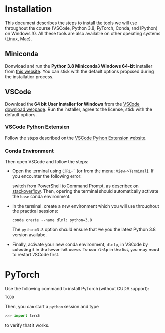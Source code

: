 # Installation

This document describes the steps to install the tools we will use throughout
the course (VSCode, Python 3.8, PyTorch, Conda, and IPython) on Windows 10.
All these tools are also available on other operating systems (Linux, Mac).

<!---
* [Visual Studio Code (VSCode)][VSCode] is the suggested code editor for this
  course
* [Conda][conda] is a package manager for Python.
-->


## Miniconda

Donwload and run the **Python 3.8 Miniconda3 Windows 64-bit** installer from [this
website][miniconda-windows-installers].  You can stick with the default options
proposed during the installation process.

## VSCode

Download the **64 bit User Installer for Windows** from the [VSCode download
webpage][VSCode-downloads].  Run the installer, agree to the license, stick
with the default options.

### VSCode Python Extension

Follow the steps described on the [VSCode Python Extension website](https://marketplace.visualstudio.com/items?itemName=ms-python.python).

### Conda Environment

Then open VSCode and follow the steps:
<!---
* Open a new `test.py` file.  VSCode should detect `test.py` as a
  Python file and propose to install the **Python extention**.  If not, you can
  always do it manually (select the *extention* tab on the left and
  search for Python), or
-->
* Open the terminal using `` CTRL+` `` (or from the menu: `View->Terminal`).
  If you encounter the following error:

  switch from PowerShell to Command Prompt, as described [on
  stackoverflow](https://stackoverflow.com/questions/54828713/working-with-anaconda-in-visual-studio-code).
  Then, opening the terminal should automatically activate the `base`
  conda environment.
* In the terminal, create a new environment which you will use throughout the
  practical sessions:

      conda create --name dlnlp python=3.8

  The `python=3.8` option should ensure that we you the latest Python 3.8
  version availabe.
* Finally, activate your new conda environment, `dlnlp`, in VSCode by selecting
  it in the lower-left cover.  To see `dlnlp` in the list, you may need to
  restart VSCode first.
  

# PyTorch

Use the following command to install PyTorch (without CUDA support):

    TODO

Then, you can start a `python` session and type:
```python
>>> import torch
```
to verify that it works.



[VSCode]: https://code.visualstudio.com/
[VSCode-downloads]: https://code.visualstudio.com/Download
[miniconda-windows-installers]: https://docs.conda.io/en/latest/miniconda.html#windows-installers
